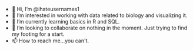- 👋 Hi, I’m @ihateusernames1
- 👀 I’m interested in working with data related to biology and visualizing it.
- 🌱 I’m currently learning basics in R and SQL.
- 💞️ I’m looking to collaborate on nothing in the moment. Just trying to find my footing for a start.
- 📫 How to reach me...you can't.

<!---
ihateusernames1/ihateusernames1 is a ✨ special ✨ repository because its `README.md` (this file) appears on your GitHub profile.
You can click the Preview link to take a look at your changes.
--->

